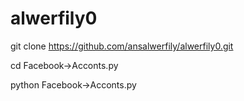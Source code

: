 # alwerfily0

git clone https://github.com/ansalwerfily/alwerfily0.git

cd Facebook→Acconts.py

python Facebook→Acconts.py
